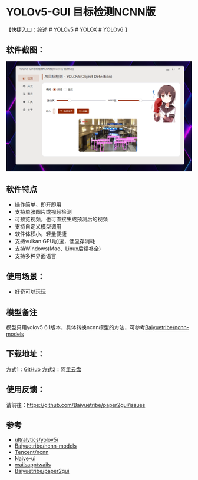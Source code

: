 # YOLOv5-GUI 目标检测NCNN版

【快捷入口：[综述](readme.md) # [YOLOv5](yolov5_gui.md) # [YOLOX](yolox_gui.md) # [YOLOv6](yolov6_gui.md)   】

## 软件截图：

![](../docs/images/yolov5_gui.png)


## 软件特点

- 操作简单、即开即用
- 支持单张图片或视频检测
- 可预览视频，也可直接生成预测后的视频
- 支持自定义模型调用
- 软件体积小，轻量便捷
- 支持vulkan GPU加速，低显存消耗
- 支持Windows(Mac、Linux后续补全)
- 支持多种界面语言

## 使用场景：

- 好奇可以玩玩


## 模型备注

模型只用yolov5 6.1版本，具体转换ncnn模型的方法，可参考[Baiyuetribe/ncnn-models](https://github.com/Baiyuetribe/ncnn-models)


## 下载地址：

方式1：[GitHub](https://github.com/Baiyuetribe/paper2gui/releases/tag/Published)
方式2：[阿里云盘](https://www.aliyundrive.com/s/2b4hyudGkni)

## 使用反馈：

请前往：https://github.com/Baiyuetribe/paper2gui/issues

## 参考

- [ultralytics/yolov5/](https://github.com/ultralytics/yolov5)
- [Baiyuetribe/ncnn-models](https://github.com/Baiyuetribe/ncnn-models)
- [Tencent/ncnn](https://github.com/Tencent/ncnn)
- [Naive-ui](https://www.naiveui.com/zh-CN/os-theme)
- [wailsapp/wails](https://github.com/wailsapp/wails)
- [Baiyuetribe/paper2gui](https://github.com/Baiyuetribe/paper2gui)